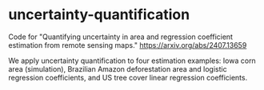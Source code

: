 # uncertainty-quantification

Code for "Quantifying uncertainty in area and regression coefficient estimation from remote sensing maps." https://arxiv.org/abs/2407.13659

We apply uncertainty quantification to four estimation examples: Iowa corn area (simulation), Brazilian Amazon deforestation area and logistic regression coefficients, and US tree cover linear regression coefficients.